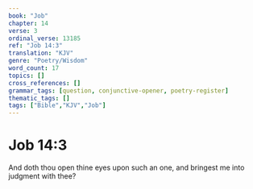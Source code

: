 ```yaml
---
book: "Job"
chapter: 14
verse: 3
ordinal_verse: 13185
ref: "Job 14:3"
translation: "KJV"
genre: "Poetry/Wisdom"
word_count: 17
topics: []
cross_references: []
grammar_tags: [question, conjunctive-opener, poetry-register]
thematic_tags: []
tags: ["Bible","KJV","Job"]
---
```


# Job 14:3

And doth thou open thine eyes upon such an one, and bringest me into judgment with thee?
